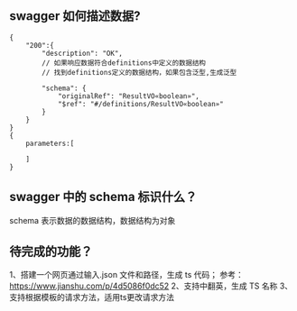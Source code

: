 ## swagger 如何描述数据?

```code
{
    "200":{
        "description": "OK",
        // 如果响应数据符合definitions中定义的数据结构
        // 找到definitions定义的数据结构，如果包含泛型,生成泛型

        "schema": {
            "originalRef": "ResultVO«boolean»",
            "$ref": "#/definitions/ResultVO«boolean»"
        }
    }
}
{
    parameters:[

    ]
}
```

## swagger 中的 schema 标识什么？

schema 表示数据的数据结构，数据结构为对象

## 待完成的功能？
1、搭建一个网页通过输入.json 文件和路径，生成 ts 代码；  参考：https://www.jianshu.com/p/4d5086f0dc52
2、支持中翻英，生成 TS 名称
3、支持根据模板的请求方法，适用ts更改请求方法
